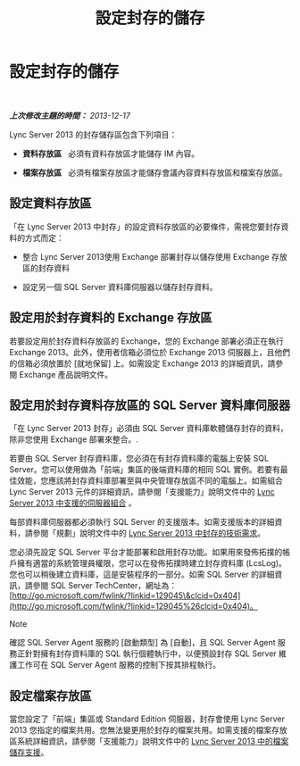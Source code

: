 ﻿---
title: 設定封存的儲存
TOCTitle: 設定封存的儲存
ms:assetid: f751245c-743e-454f-8325-968ae5e3de71
ms:mtpsurl: https://technet.microsoft.com/zh-tw/library/JJ205392(v=OCS.15)
ms:contentKeyID: 49292848
ms.date: 08/24/2015
mtps_version: v=OCS.15
ms.translationtype: HT
---

# 設定封存的儲存

 

_**上次修改主題的時間：** 2013-12-17_

Lync Server 2013 的封存儲存區包含下列項目：

  - **資料存放區**   必須有資料存放區才能儲存 IM 內容。

  - **檔案存放區**   必須有檔案存放區才能儲存會議內容資料存放區和檔案存放區。

## 設定資料存放區

「在 Lync Server 2013 中封存」的設定資料存放區的必要條件，需視您要封存資料的方式而定：

  - 整合 Lync Server 2013使用 Exchange 部署封存以儲存使用 Exchange 存放區的封存資料

  - 設定另一個 SQL Server 資料庫伺服器以儲存封存資料。

## 設定用於封存資料的 Exchange 存放區

若要設定用於封存資料存放區的 Exchange，您的 Exchange 部署必須正在執行 Exchange 2013。此外，使用者信箱必須位於 Exchange 2013 伺服器上，且他們的信箱必須放置於 \[就地保留\] 上。如需設定 Exchange 2013 的詳細資訊，請參閱 Exchange 產品說明文件。

## 設定用於封存資料存放區的 SQL Server 資料庫伺服器

「在 Lync Server 2013 封存」必須由 SQL Server 資料庫軟體儲存封存的資料，除非您使用 Exchange 部署來整合。.

若要由 SQL Server 封存資料庫，您必須在有封存資料庫的電腦上安裝 SQL Server。您可以使用做為「前端」集區的後端資料庫的相同 SQL 實例。若要有最佳效能，您應該將封存資料庫部署至與中央管理存放區不同的電腦上。如需組合 Lync Server 2013 元件的詳細資訊，請參閱「支援能力」說明文件中的 [Lync Server 2013 中支援的伺服器組合](lync-server-2013-supported-server-collocation.md) 。

每部資料庫伺服器都必須執行 SQL Server 的支援版本。如需支援版本的詳細資料，請參閱「規劃」說明文件中的 [Lync Server 2013 中封存的技術需求](lync-server-2013-technical-requirements-for-archiving.md)。

您必須先設定 SQL Server 平台才能部署和啟用封存功能。如果用來發佈拓撲的帳戶擁有適當的系統管理員權限，您可以在發佈拓撲時建立封存資料庫 (LcsLog)。您也可以稍後建立資料庫，這是安裝程序的一部分。如需 SQL Server 的詳細資訊，請參閱 SQL Server TechCenter，網址為：[http://go.microsoft.com/fwlink/?linkid=129045\&clcid=0x404](http://go.microsoft.com/fwlink/?linkid=129045%26clcid=0x404)。

> [!NOTE]  
> 確認 SQL Server Agent 服務的 [啟動類型] 為 [自動]，且 SQL Server Agent 服務正針對擁有封存資料庫的 SQL 執行個體執行中，以便預設封存 SQL Server 維護工作可在 SQL Server Agent 服務的控制下按其排程執行。



## 設定檔案存放區

當您設定了「前端」集區或 Standard Edition 伺服器，封存會使用 Lync Server 2013 您指定的檔案共用。您無法變更用於封存的檔案共用。如需支援的檔案存放區系統詳細資訊，請參閱「支援能力」說明文件中的 [Lync Server 2013 中的檔案儲存支援](lync-server-2013-file-storage-support.md)。

